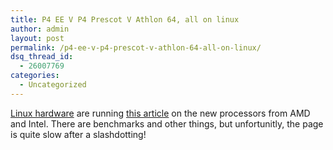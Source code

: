 ```yaml
---
title: P4 EE V P4 Prescot V Athlon 64, all on linux
author: admin
layout: post
permalink: /p4-ee-v-p4-prescot-v-athlon-64-all-on-linux/
dsq_thread_id:
  - 26007769
categories:
  - Uncategorized
---
```

[Linux hardware][1] are running&nbsp;[this article][2] on the new processors from AMD and Intel. There are benchmarks and other things, but unfortunitly, the page is quite slow after a slashdotting!

 [1]: http://www.linuxhardware.org/
 [2]: http://www.linuxhardware.org/article.pl?sid=04/02/02/1654234&mode=thread